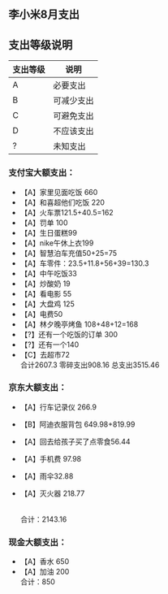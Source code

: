 ## 李小米8月支出

支出等级说明
---------------------------

| 支出等级 | 说明       |
| -------- | ---------- |
| A        | 必要支出   |
| B        | 可减少支出 |
| C        | 可避免支出 |
| D        | 不应该支出 |
| ?        | 未知支出   |

### 支付宝大额支出：
* 【A】家里见面吃饭 660
* 【A】和喜超他们吃饭  220
* 【A】火车票121.5+40.5=162
* 【A】罚单 100
* 【A】生日蛋糕99
* 【A】nike午休上衣199
* 【A】智慧泊车充值50+25=75
* 【A】车零件：23.5+11.8+56+39=130.3
* 【A】中午吃饭33
* 【A】炒酸奶 19
* 【A】看电影 55
* 【A】大盘鸡 125
* 【A】电费50
* 【A】林夕晚亭烤鱼 108+48+12=168
* 【?】还有一个吃饭的订单  300
* 【?】还有一个140
* 【C】去超市72
<br>合计2607.3     零碎支出908.16    总支出3515.46 

### 京东大额支出：
* 【A】行车记录仪 266.9

* 【B】阿迪衣服背包 649.98+819.99

* 【A】回去给孩子买了点零食56.44

* 【A】手机费 97.98

* 【A】雨伞32.88

* 【A】灭火器 218.77

  <br>合计：2143.16

### 现金大额支出：
* 【A】香水 650
* 【A】加油 200
<br>合计：850